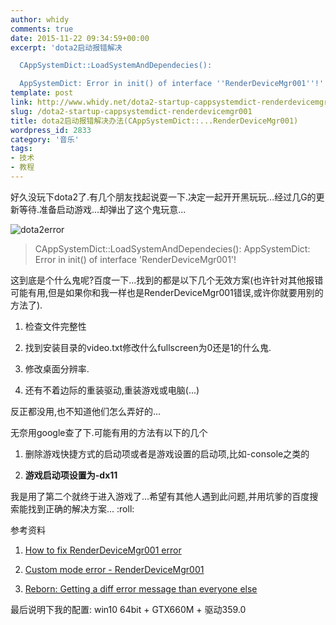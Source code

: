 ```yaml
---
author: whidy
comments: true
date: 2015-11-22 09:34:59+00:00
excerpt: 'dota2启动报错解决

  CAppSystemDict::LoadSystemAndDependecies():

  AppSystemDict: Error in init() of interface ''RenderDeviceMgr001''!'
template: post
link: http://www.whidy.net/dota2-startup-cappsystemdict-renderdevicemgr001.html
slug: /dota2-startup-cappsystemdict-renderdevicemgr001
title: dota2启动报错解决办法(CAppSystemDict::...RenderDeviceMgr001)
wordpress_id: 2833
category: '音乐'
tags:
- 技术
- 教程
---
```


好久没玩下dota2了.有几个朋友找起说耍一下.决定一起开开黑玩玩...经过几G的更新等待.准备启动游戏...却弹出了这个鬼玩意...

![dota2error](https://www.whidy.net/wp-content/uploads/2015/11/dota2error-400x151.png)


<blockquote>CAppSystemDict::LoadSystemAndDependecies():
AppSystemDict: Error in init() of interface 'RenderDeviceMgr001'!</blockquote>


这到底是个什么鬼呢?百度一下...找到的都是以下几个无效方案(也许针对其他报错可能有用,但是如果你和我一样也是RenderDeviceMgr001错误,或许你就要用别的方法了).



	
  1. 检查文件完整性

	
  2. 找到安装目录的video.txt修改什么fullscreen为0还是1的什么鬼.

	
  3. 修改桌面分辨率.

	
  4. 还有不着边际的重装驱动,重装游戏或电脑(...)


反正都没用,也不知道他们怎么弄好的...

无奈用google查了下.可能有用的方法有以下的几个

	
  1. 删除游戏快捷方式的启动项或者是游戏设置的启动项,比如-console之类的

	
  2. **游戏启动项设置为-dx11**


我是用了第二个就终于进入游戏了...希望有其他人遇到此问题,并用坑爹的百度搜索能找到正确的解决方案... :roll:

参考资料

	
  1. [How to fix RenderDeviceMgr001 error](https://steamcommunity.com/app/570/discussions/0/530645446314717869/)

	
  2. [Custom mode error - RenderDeviceMgr001](https://steamcommunity.com/app/570/discussions/0/627456486341532078/)

	
  3. [Reborn: Getting a diff error message than everyone else](https://www.reddit.com/r/DotA2/comments/3a85oa/reborn_getting_a_diff_error_message_than_everyone/)


最后说明下我的配置: win10 64bit + GTX660M + 驱动359.0
